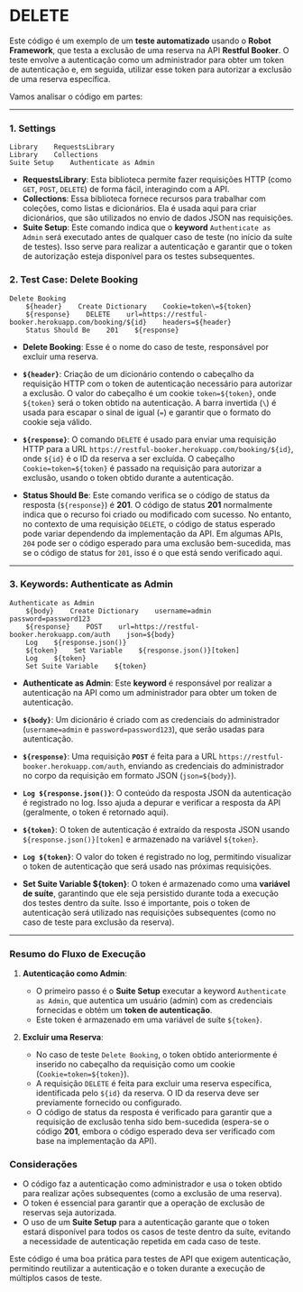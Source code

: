 # DELETE

Este código é um exemplo de um **teste automatizado** usando o **Robot Framework**, que testa a exclusão de uma reserva na API **Restful Booker**. O teste envolve a autenticação como um administrador para obter um token de autenticação e, em seguida, utilizar esse token para autorizar a exclusão de uma reserva específica.

Vamos analisar o código em partes:

---

### **1. Settings**
```robot
Library    RequestsLibrary
Library    Collections
Suite Setup    Authenticate as Admin
```
- **RequestsLibrary**: Esta biblioteca permite fazer requisições HTTP (como `GET`, `POST`, `DELETE`) de forma fácil, interagindo com a API.
- **Collections**: Essa biblioteca fornece recursos para trabalhar com coleções, como listas e dicionários. Ela é usada aqui para criar dicionários, que são utilizados no envio de dados JSON nas requisições.
- **Suite Setup**: Este comando indica que o **keyword** `Authenticate as Admin` será executado antes de qualquer caso de teste (no início da suíte de testes). Isso serve para realizar a autenticação e garantir que o token de autorização esteja disponível para os testes subsequentes.

### **2. Test Case: Delete Booking**
```robot
Delete Booking
    ${header}    Create Dictionary    Cookie=token\=${token}
    ${response}    DELETE    url=https://restful-booker.herokuapp.com/booking/${id}    headers=${header}
    Status Should Be    201    ${response}
```
- **Delete Booking**: Esse é o nome do caso de teste, responsável por excluir uma reserva.
- **`${header}`**: Criação de um dicionário contendo o cabeçalho da requisição HTTP com o token de autenticação necessário para autorizar a exclusão. O valor do cabeçalho é um cookie `token=${token}`, onde `${token}` será o token obtido na autenticação. A barra invertida (`\`) é usada para escapar o sinal de igual (`=`) e garantir que o formato do cookie seja válido.
  
- **`${response}`**: O comando `DELETE` é usado para enviar uma requisição HTTP para a URL `https://restful-booker.herokuapp.com/booking/${id}`, onde `${id}` é o ID da reserva a ser excluída. O cabeçalho `Cookie=token=${token}` é passado na requisição para autorizar a exclusão, usando o token obtido durante a autenticação.

- **Status Should Be**: Este comando verifica se o código de status da resposta (`${response}`) é **201**. O código de status **201** normalmente indica que o recurso foi criado ou modificado com sucesso. No entanto, no contexto de uma requisição `DELETE`, o código de status esperado pode variar dependendo da implementação da API. Em algumas APIs, `204` pode ser o código esperado para uma exclusão bem-sucedida, mas se o código de status for `201`, isso é o que está sendo verificado aqui.

---

### **3. Keywords: Authenticate as Admin**
```robot
Authenticate as Admin
    ${body}    Create Dictionary    username=admin    password=password123
    ${response}    POST    url=https://restful-booker.herokuapp.com/auth    json=${body}
    Log    ${response.json()}
    ${token}    Set Variable    ${response.json()}[token]
    Log    ${token}
    Set Suite Variable    ${token}
```
- **Authenticate as Admin**: Este **keyword** é responsável por realizar a autenticação na API como um administrador para obter um token de autenticação.
  
- **`${body}`**: Um dicionário é criado com as credenciais do administrador (`username=admin` e `password=password123`), que serão usadas para autenticação.

- **`${response}`**: Uma requisição **`POST`** é feita para a URL `https://restful-booker.herokuapp.com/auth`, enviando as credenciais do administrador no corpo da requisição em formato JSON (`json=${body}`).

- **`Log ${response.json()}`**: O conteúdo da resposta JSON da autenticação é registrado no log. Isso ajuda a depurar e verificar a resposta da API (geralmente, o token é retornado aqui).

- **`${token}`**: O token de autenticação é extraído da resposta JSON usando `${response.json()}[token]` e armazenado na variável `${token}`.

- **`Log ${token}`**: O valor do token é registrado no log, permitindo visualizar o token de autenticação que será usado nas próximas requisições.

- **Set Suite Variable ${token}**: O token é armazenado como uma **variável de suíte**, garantindo que ele seja persistido durante toda a execução dos testes dentro da suíte. Isso é importante, pois o token de autenticação será utilizado nas requisições subsequentes (como no caso de teste para exclusão da reserva).

---

### **Resumo do Fluxo de Execução**

1. **Autenticação como Admin**:
   - O primeiro passo é o **Suite Setup** executar a keyword `Authenticate as Admin`, que autentica um usuário (admin) com as credenciais fornecidas e obtém um **token de autenticação**.
   - Este token é armazenado em uma variável de suíte `${token}`.

2. **Excluir uma Reserva**:
   - No caso de teste `Delete Booking`, o token obtido anteriormente é inserido no cabeçalho da requisição como um cookie (`Cookie=token=${token}`).
   - A requisição `DELETE` é feita para excluir uma reserva específica, identificada pelo `${id}` da reserva. O ID da reserva deve ser previamente fornecido ou configurado.
   - O código de status da resposta é verificado para garantir que a requisição de exclusão tenha sido bem-sucedida (espera-se o código **201**, embora o código esperado deva ser verificado com base na implementação da API).

### **Considerações**
- O código faz a autenticação como administrador e usa o token obtido para realizar ações subsequentes (como a exclusão de uma reserva).
- O token é essencial para garantir que a operação de exclusão de reservas seja autorizada.
- O uso de um **Suite Setup** para a autenticação garante que o token estará disponível para todos os casos de teste dentro da suíte, evitando a necessidade de autenticação repetida em cada caso de teste.

Este código é uma boa prática para testes de API que exigem autenticação, permitindo reutilizar a autenticação e o token durante a execução de múltiplos casos de teste.